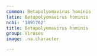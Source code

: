 ```yaml
---
common: Betapolyomavirus hominis
latin: Betapolyomavirus hominis
ncbi: '1891762'
title: Betapolyomavirus hominis
group: Viruses
image: .na.character

---
```

